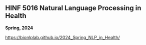## HINF 5016 Natural Language Processing in Health

**Spring, 2024**

https://bionlplab.github.io/2024_Spring_NLP_in_Health/
